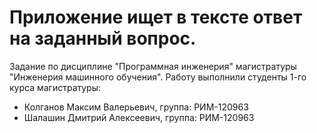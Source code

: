 # Приложение ищет в тексте ответ на заданный вопрос.
Задание по дисциплине "Программная инженерия" магистратуры "Инженерия машинного обучения".
Работу выполнили студенты 1-го курса магистратуры:
- Колганов Максим Валерьевич, группа: РИМ-120963
- Шалашин Дмитрий Алексеевич, группа: РИМ-120963
 
